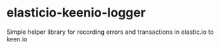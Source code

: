 # elasticio-keenio-logger
Simple helper library for recording errors and transactions in elastic.io to keen.io
